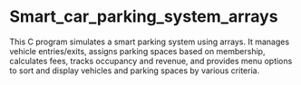 # Smart_car_parking_system_arrays
This C program simulates a smart parking system using arrays. It manages vehicle entries/exits, assigns parking spaces based on membership, calculates fees, tracks occupancy and revenue, and provides menu options to sort and display vehicles and parking spaces by various criteria.
